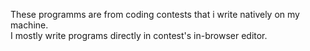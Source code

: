 These programms are from coding contests that i write natively on my machine.<br>I mostly write programs directly in contest's in-browser editor.
